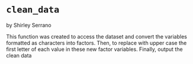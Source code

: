 # `clean_data`

by Shirley Serrano


This function was created to access the dataset and convert the variables formatted as characters into factors. Then, to replace with upper case the first letter of each value 
in these new factor variables. Finally, output the clean data
